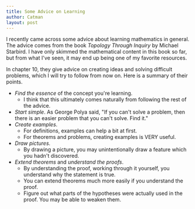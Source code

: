 ```yaml
---
title: Some Advice on Learning
author: Catman
layout: post
---
```


I recently came across some advice about learning mathematics in general. The advice comes from the book *Topology Through Inquiry* by Michael Starbird. I have only skimmed the mathematical content in this book so far, but from what I've seen, it may end up being one of my favorite resources.

In chapter 10, they give advice on creating ideas and solving difficult problems, which I will try to follow from now on. Here is a summary of their points.

* *Find the essence* of the concept you're learning.
  * I think that this ultimately comes naturally from following the rest of the advice.
* *Start simple*. As George Polya said, "If you can't solve a problem, then there is an easier problem that you can't solve. Find it."
* *Create examples*.
  * For definitions, examples can help a bit at first.
  * For theorems and problems, creating examples is VERY useful.
* *Draw pictures*.
  * By drawing a picture, you may unintentionally draw a feature which you hadn't discovered.
* *Extend theorems* and *understand the proofs*.
  * By understanding the proof, working through it yourself, you understand why the statement is true.
  * You can extend theorems much more easily if you understand the proof.
  * Figure out what parts of the hypotheses were actually used in the proof. You may be able to weaken them.